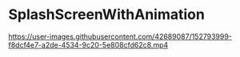 # SplashScreenWithAnimation


https://user-images.githubusercontent.com/42689087/152793999-f8dcf4e7-a2de-4534-9c20-5e808cfd62c8.mp4


